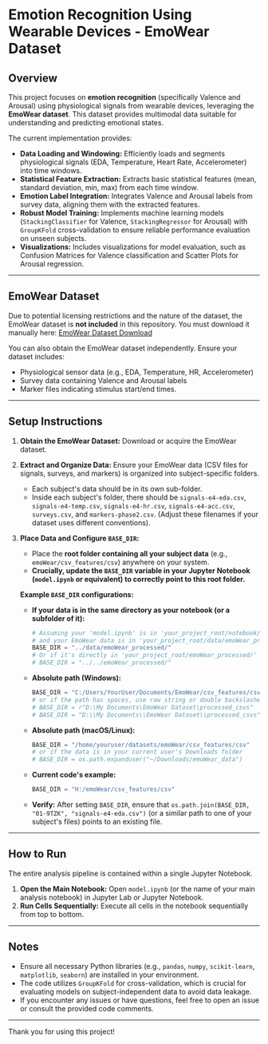 # Emotion Recognition Using Wearable Devices - EmoWear Dataset

## Overview

This project focuses on **emotion recognition** (specifically Valence and Arousal) using physiological signals from wearable devices, leveraging the **EmoWear dataset**. This dataset provides multimodal data suitable for understanding and predicting emotional states.

The current implementation provides:

-   **Data Loading and Windowing:** Efficiently loads and segments physiological signals (EDA, Temperature, Heart Rate, Accelerometer) into time windows.
-   **Statistical Feature Extraction:** Extracts basic statistical features (mean, standard deviation, min, max) from each time window.
-   **Emotion Label Integration:** Integrates Valence and Arousal labels from survey data, aligning them with the extracted features.
-   **Robust Model Training:** Implements machine learning models (`StackingClassifier` for Valence, `StackingRegressor` for Arousal) with `GroupKFold` cross-validation to ensure reliable performance evaluation on unseen subjects.
-   **Visualizations:** Includes visualizations for model evaluation, such as Confusion Matrices for Valence classification and Scatter Plots for Arousal regression.

---

## EmoWear Dataset

Due to potential licensing restrictions and the nature of the dataset, the EmoWear dataset is **not included** in this repository.
You must download it manually here:
[EmoWear Dataset Download](https://zenodo.org/records/10407279)

You can also obtain the EmoWear dataset independently. Ensure your dataset includes:
-   Physiological sensor data (e.g., EDA, Temperature, HR, Accelerometer)
-   Survey data containing Valence and Arousal labels
-   Marker files indicating stimulus start/end times.

---

## Setup Instructions

1.  **Obtain the EmoWear Dataset:** Download or acquire the EmoWear dataset.
2.  **Extract and Organize Data:** Ensure your EmoWear data (CSV files for signals, surveys, and markers) is organized into subject-specific folders.
    * Each subject's data should be in its own sub-folder.
    * Inside each subject's folder, there should be `signals-e4-eda.csv`, `signals-e4-temp.csv`, `signals-e4-hr.csv`, `signals-e4-acc.csv`, `surveys.csv`, and `markers-phase2.csv`. (Adjust these filenames if your dataset uses different conventions).

3.  **Place Data and Configure `BASE_DIR`:**
    * Place the **root folder containing all your subject data** (e.g., `emoWear/csv_features/csv`) anywhere on your system.
    * **Crucially, update the `BASE_DIR` variable in your Jupyter Notebook (`model.ipynb` or equivalent) to correctly point to this root folder.**

    **Example `BASE_DIR` configurations:**

    * **If your data is in the same directory as your notebook (or a subfolder of it):**
        ```python
        # Assuming your 'model.ipynb' is in 'your_project_root/notebook/'
        # and your EmoWear data is in 'your_project_root/data/emoWear_processed/'
        BASE_DIR = "../data/emoWear_processed/"
        # Or if it's directly in 'your_project_root/emoWear_processed/'
        # BASE_DIR = "../../emoWear_processed/"
        ```

    * **Absolute path (Windows):**
        ```python
        BASE_DIR = "C:/Users/YourUser/Documents/EmoWear/csv_features/csv"
        # or if the path has spaces, use raw string or double backslashes
        # BASE_DIR = r"D:\My Documents\EmoWear Dataset\processed_csvs"
        # BASE_DIR = "D:\\My Documents\\EmoWear Dataset\\processed_csvs"
        ```

    * **Absolute path (macOS/Linux):**
        ```python
        BASE_DIR = "/home/youruser/datasets/emoWear/csv_features/csv"
        # or if the data is in your current user's Downloads folder
        # BASE_DIR = os.path.expanduser("~/Downloads/emoWear_data")
        ```

    * **Current code's example:**
        ```python
        BASE_DIR = "H:/emoWear/csv_features/csv"
        ```
    * **Verify:** After setting `BASE_DIR`, ensure that `os.path.join(BASE_DIR, "01-9TZK", "signals-e4-eda.csv")` (or a similar path to one of your subject's files) points to an existing file.

---

## How to Run

The entire analysis pipeline is contained within a single Jupyter Notebook.

1.  **Open the Main Notebook:** Open `model.ipynb` (or the name of your main analysis notebook) in Jupyter Lab or Jupyter Notebook.
2.  **Run Cells Sequentially:** Execute all cells in the notebook sequentially from top to bottom. 

---

## Notes

-   Ensure all necessary Python libraries (e.g., `pandas`, `numpy`, `scikit-learn`, `matplotlib`, `seaborn`) are installed in your environment.
-   The code utilizes `GroupKFold` for cross-validation, which is crucial for evaluating models on subject-independent data to avoid data leakage.
-   If you encounter any issues or have questions, feel free to open an issue or consult the provided code comments.

---

Thank you for using this project!